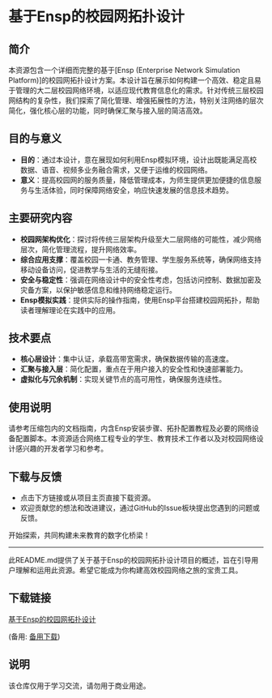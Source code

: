 # 基于Ensp的校园网拓扑设计

## 简介

本资源包含一个详细而完整的基于[Ensp (Enterprise Network Simulation Platform)]的校园网拓扑设计方案。本设计旨在展示如何构建一个高效、稳定且易于管理的大二层校园网络环境，以适应现代教育信息化的需求。针对传统三层校园网结构的复杂性，我们探索了简化管理、增强拓展性的方法，特别关注网络的层次简化，强化核心层的功能，同时确保汇聚与接入层的简洁高效。

## 目的与意义

- **目的**：通过本设计，意在展现如何利用Ensp模拟环境，设计出既能满足高校数据、语音、视频多业务融合需求，又便于运维的校园网络。
- **意义**：提高校园网的服务质量，降低管理成本，为师生提供更加便捷的信息服务与生活体验，同时保障网络安全，响应快速发展的信息技术趋势。

## 主要研究内容

- **校园网架构优化**：探讨将传统三层架构升级至大二层网络的可能性，减少网络层次，简化管理流程，提升网络效率。
- **综合应用支撑**：覆盖校园一卡通、教务管理、学生服务系统等，确保网络支持移动设备访问，促进教学与生活的无缝衔接。
- **安全与稳定性**：强调在网络设计中的安全性考虑，包括访问控制、数据加密及灾备方案，以保护敏感信息和维持网络稳定运行。
- **Ensp模拟实践**：提供实际的操作指南，使用Ensp平台搭建校园网拓扑，帮助读者理解理论在实践中的应用。

## 技术要点

- **核心层设计**：集中认证，承载高带宽需求，确保数据传输的高速度。
- **汇聚与接入层**：简化配置，重点在于用户接入的安全性和快速部署能力。
- **虚拟化与冗余机制**：实现关键节点的高可用性，确保服务连续性。

## 使用说明

请参考压缩包内的文档指南，内含Ensp安装步骤、拓扑配置教程及必要的网络设备配置脚本。本资源适合网络工程专业的学生、教育技术工作者以及对校园网络设计感兴趣的开发者学习和参考。

## 下载与反馈

- 点击下方链接或从项目主页直接下载资源。
- 欢迎贡献您的想法和改进建议，通过GitHub的Issue板块提出您遇到的问题或反馈。

开始探索，共同构建未来教育的数字化桥梁！

---

此README.md提供了关于基于Ensp的校园网拓扑设计项目的概述，旨在引导用户理解和运用此资源。希望它能成为你构建高效校园网络之旅的宝贵工具。

## 下载链接
[基于Ensp的校园网拓扑设计](https://pan.quark.cn/s/45bdf0212cc3) 

(备用: [备用下载](https://pan.baidu.com/s/1GxWuHFZYLsR17L1li5GkVQ?pwd=1234))

## 说明

该仓库仅用于学习交流，请勿用于商业用途。
